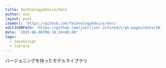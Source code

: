 ```yaml
---
title: TechnologyAdvice/Vers
author: azu
layout: post
itemUrl: 'https://github.com/TechnologyAdvice/Vers'
editJSONPath: 'https://github.com/jser/jser.info/edit/gh-pages/data/2015/06/index.json'
date: '2015-06-06T06:39:24+00:00'
tags:
  - JavaScript
  - library
---
```

バージョニングを持ったモデルライブラリ

